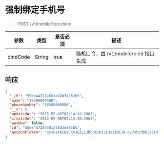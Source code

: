 # 强制绑定手机号

> POST /v1/mobile/forcebind

| 参数            | 类型               | 是否必须  | 描述  |
| -------------- | ------------------ | -------- | ------------ |
| bindCode     | String             | true     | 随机口令，由 /v1/mobile/bind 接口生成 |

## 响应

```json
{
  "_id": "55ee447284681a78d3e861b5",
  "name": "18500000000",
  "phoneNumber": "18500000000",
  "__v": 0,
  "updatedAt": "2015-09-08T02:14:10.688Z",
  "createdAt": "2015-09-08T02:14:10.556Z",
  "wasNew": false,
  "id": "55ee447284681a78d3e861b5",
  "accountToken": "eyJ0eXAiOiJKV1QiLCJhbGciOiJIUzI1NiJ9.eyJsb2dpbiI6Im1vYmlsZSIsIl9pZCI6IjU1ZWU0NDcyODQ2ODFhNzhkM2U4NjFiNSIsImV4cCI6MTQ0NDI3MDQ1MH0.IbpXxTJ8QVqTusRp6ey6O3cWYTi6jsL0OhDIxSL3X8A"
}
```
